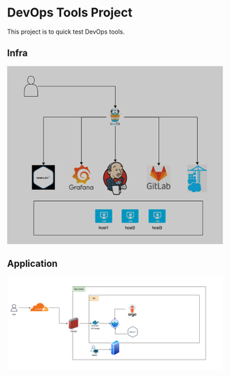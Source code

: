 # DevOps Tools Project

This project is to quick test DevOps tools.

## Infra
![Architecture](assets/ar1.png)


## Application
![Architecture](assets/ar2.png)

